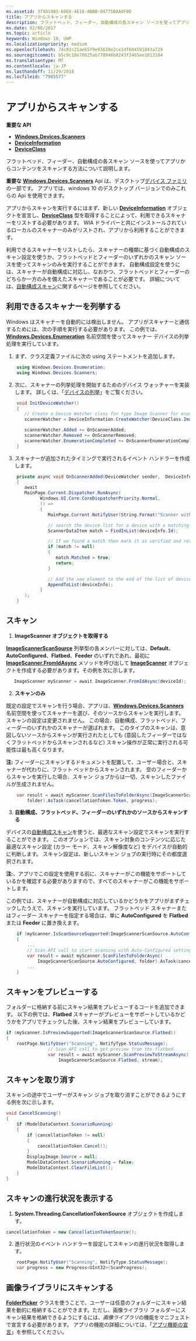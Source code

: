 ```yaml
---
ms.assetid: 374D1983-60E0-4E18-ABBB-04775BAA0F0D
title: アプリからスキャンする
description: フラットベッド、フィーダー、自動構成の各スキャン ソースを使ってアプリからコンテンツをスキャンする方法について説明します。
ms.date: 02/08/2017
ms.topic: article
keywords: Windows 10, UWP
ms.localizationpriority: medium
ms.openlocfilehash: 74c01c21ae65f9e93638e2ce1df604591043a729
ms.sourcegitcommit: b5c9c18e70625ab770946b8243f3465ee1013184
ms.translationtype: MT
ms.contentlocale: ja-JP
ms.lasthandoff: 11/29/2018
ms.locfileid: "7985577"
---
```

# <a name="scan-from-your-app"></a>アプリからスキャンする


**重要な API**

-   [**Windows.Devices.Scanners**](https://msdn.microsoft.com/library/windows/apps/Dn264250)
-   [**DeviceInformation**](https://msdn.microsoft.com/library/windows/apps/BR225393)
-   [**DeviceClass**](https://msdn.microsoft.com/library/windows/apps/BR225381)

フラットベッド、フィーダー、自動構成の各スキャン ソースを使ってアプリからコンテンツをスキャンする方法について説明します。

**重要な** [**Windows.Devices.Scanners**](https://msdn.microsoft.com/library/windows/apps/Dn264250) Api は、デスクトップ[デバイス ファミリ](https://msdn.microsoft.com/library/windows/apps/Dn894631)の一部です。 アプリでは、windows 10 のデスクトップ バージョンでのみこれらの Api を使用できます。

アプリからスキャンを実行するにはまず、新しい [**DeviceInformation**](https://msdn.microsoft.com/library/windows/apps/BR225393) オブジェクトを宣言し、[**DeviceClass**](https://msdn.microsoft.com/library/windows/apps/BR225381) 型を取得することによって、利用できるスキャナーをリストする必要があります。 WIA ドライバーと共にインストールされているローカルのスキャナーのみがリストされ、アプリから利用することができます。

利用できるスキャナーをリストしたら、スキャナーの種類に基づく自動構成のスキャン設定を使うか、フラットベッドとフィーダーのいずれかのスキャン ソースを使ってスキャンのみを実行することができます。 自動構成設定を使うには、スキャナーが自動構成に対応し、なおかつ、フラットベッドとフィーダーのどちらか一方のみを備えたスキャナーであることが必要です。 詳細については、[自動構成スキャン](https://msdn.microsoft.com/library/windows/hardware/Ff539393)に関するページを参照してください。

## <a name="enumerate-available-scanners"></a>利用できるスキャナーを列挙する

Windows はスキャナーを自動的には検出しません。 アプリがスキャナーと通信するためには、次の手順を実行する必要があります。 この例では、[**Windows.Devices.Enumeration**](https://msdn.microsoft.com/library/windows/apps/BR225459) 名前空間を使ってスキャナー デバイスの列挙処理を実行しています。

1.  まず、クラス定義ファイルに次の using ステートメントを追加します。

``` csharp
    using Windows.Devices.Enumeration;
    using Windows.Devices.Scanners;
```

2.  次に、スキャナーの列挙処理を開始するためのデバイス ウォッチャーを実装します。 詳しくは、「[デバイスの列挙](enumerate-devices.md)」をご覧ください。

```csharp
    void InitDeviceWatcher()
    {
       // Create a Device Watcher class for type Image Scanner for enumerating scanners
       scannerWatcher = DeviceInformation.CreateWatcher(DeviceClass.ImageScanner);

       scannerWatcher.Added += OnScannerAdded;
       scannerWatcher.Removed += OnScannerRemoved;
       scannerWatcher.EnumerationCompleted += OnScannerEnumerationComplete;
    }
```

3.  スキャナーが追加されたタイミングで実行されるイベント ハンドラーを作成します。

```csharp
    private async void OnScannerAdded(DeviceWatcher sender,  DeviceInformation deviceInfo)
    {
       await
       MainPage.Current.Dispatcher.RunAsync(
             Windows.UI.Core.CoreDispatcherPriority.Normal,
             () =>
             {
                MainPage.Current.NotifyUser(String.Format("Scanner with device id {0} has been added", deviceInfo.Id), NotifyType.StatusMessage);

                // search the device list for a device with a matching device id
                ScannerDataItem match = FindInList(deviceInfo.Id);

                // If we found a match then mark it as verified and return
                if (match != null)
                {
                   match.Matched = true;
                   return;
                }

                // Add the new element to the end of the list of devices
                AppendToList(deviceInfo);
             }
       );
    }
```

## <a name="scan"></a>スキャン

1.  **ImageScanner オブジェクトを取得する**

[**ImageScannerScanSource**](https://msdn.microsoft.com/library/windows/apps/Dn264238) 列挙型の各メンバーに対しては、**Default**、**AutoConfigured**、**Flatbed**、**Feeder** のいずれであれ、最初に [**ImageScanner.FromIdAsync**](https://msdn.microsoft.com/library/windows/apps/windows.devices.scanners.imagescanner.fromidasync) メソッドを呼び出して [**ImageScanner**](https://msdn.microsoft.com/library/windows/apps/Dn263806) オブジェクトを作成する必要があります。その例を次に示します。

 ```csharp
    ImageScanner myScanner = await ImageScanner.FromIdAsync(deviceId);
 ```

2.  **スキャンのみ**

既定の設定でスキャンを行う場合、アプリは、[**Windows.Devices.Scanners**](https://msdn.microsoft.com/library/windows/apps/Dn264250) 名前空間を使ってスキャナーを選び、そのソースからスキャンを実行します。 スキャンの設定は変更されません。 この場合、自動構成、フラットベッド、フィーダーのいずれかのスキャナーが選ばれます。 このタイプのスキャンは、意図しないソースからスキャンが実行されたとしても (意図したフィーダーではなくフラットベッドからスキャンされるなど) スキャン操作が正常に実行される可能性は最も高くなります。

**注:** フィーダーにスキャンするドキュメントを配置して、ユーザー場合と、スキャナーが代わりに、フラット ベッドからスキャンされます。 空のフィーダーからスキャンを実行した場合、スキャン ジョブからは一切、スキャンしたファイルが生成されません。
 
```csharp
    var result = await myScanner.ScanFilesToFolderAsync(ImageScannerScanSource.Default,
        folder).AsTask(cancellationToken.Token, progress);
```

3.  **自動構成、フラットベッド、フィーダーのいずれかのソースからスキャンする**

デバイスの[自動構成スキャン](https://msdn.microsoft.com/library/windows/hardware/Ff539393)を使うと、最適なスキャン設定でスキャンを実行することができます。 このオプションでは、スキャン対象のコンテンツに応じた最適なスキャン設定 (カラー モード、スキャン解像度など) をデバイスが自動的に判断します。 スキャン設定は、新しいスキャン ジョブの実行時にその都度選択されます。

**注:**、アプリでこの設定を使用する前に、スキャナーがこの機能をサポートしているかを確認する必要がありますので、すべてのスキャナーがこの機能をサポートします。

この例では、スキャナーが自動構成に対応しているかどうかをアプリがまずチェックしたうえで、スキャンを実行しています。 フラットベッド スキャナーまたはフィーダー スキャナーを指定する場合は、単に **AutoConfigured** を **Flatbed** または **Feeder** に置き換えます。

```csharp
    if (myScanner.IsScanSourceSupported(ImageScannerScanSource.AutoConfigured))
    {
        ...
        // Scan API call to start scanning with Auto-Configured settings.
        var result = await myScanner.ScanFilesToFolderAsync(
            ImageScannerScanSource.AutoConfigured, folder).AsTask(cancellationToken.Token, progress);
        ...
    }
```

## <a name="preview-the-scan"></a>スキャンをプレビューする

フォルダーに格納する前にスキャン結果をプレビューするコードを追加できます。 以下の例では、**Flatbed** スキャナーがプレビューをサポートしているかどうかをアプリでチェックした後、スキャン結果をプレビューしています。

```csharp
if (myScanner.IsPreviewSupported(ImageScannerScanSource.Flatbed))
{
    rootPage.NotifyUser("Scanning", NotifyType.StatusMessage);
                // Scan API call to get preview from the flatbed.
                var result = await myScanner.ScanPreviewToStreamAsync(
                    ImageScannerScanSource.Flatbed, stream);
```

## <a name="cancel-the-scan"></a>スキャンを取り消す

スキャンの途中でユーザーがスキャン ジョブを取り消すことができるようにする例を次に示します。

```csharp
void CancelScanning()
{
    if (ModelDataContext.ScenarioRunning)
    {
        if (cancellationToken != null)
        {
            cancellationToken.Cancel();
        }                
        DisplayImage.Source = null;
        ModelDataContext.ScenarioRunning = false;
        ModelDataContext.ClearFileList();
    }
}
```

## <a name="scan-with-progress"></a>スキャンの進行状況を表示する

1.  **System.Threading.CancellationTokenSource** オブジェクトを作成します。

```csharp
cancellationToken = new CancellationTokenSource();
```

2.  進行状況のイベント ハンドラーを設定してスキャンの進行状況を取得します。

```csharp
    rootPage.NotifyUser("Scanning", NotifyType.StatusMessage);
    var progress = new Progress<UInt32>(ScanProgress);
```

## <a name="scanning-to-the-pictures-library"></a>画像ライブラリにスキャンする

[**FolderPicker**](https://msdn.microsoft.com/library/windows/apps/BR207881) クラスを使うことで、ユーザーは任意のフォルダーにスキャン結果を動的に格納することができます。ただし、画像ライブラリ フォルダーにスキャン結果を格納できるようにするには、*画像ライブラリ*の機能をマニフェストで宣言する必要があります。 アプリの機能の詳細については、「[アプリ機能の宣言](https://msdn.microsoft.com/library/windows/apps/Mt270968)」を参照してください。
